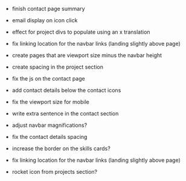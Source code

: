 

- finish contact page summary

- email display on icon click

- effect for project divs to populate using an x translation







- fix linking location for the navbar links (landing slightly above page)







- create pages that are viewport size minus the navbar height

- create spacing in the project section

- fix the js on the contact page

- add contact details below the contact icons

- fix the viewport size for mobile

- write extra sentence in the contact section

- adjust navbar magnifications?



- fix the contact details spacing

- increase the border on the skills cards?

- fix linking location for the navbar links (landing slightly above page)

- rocket icon from projects section?